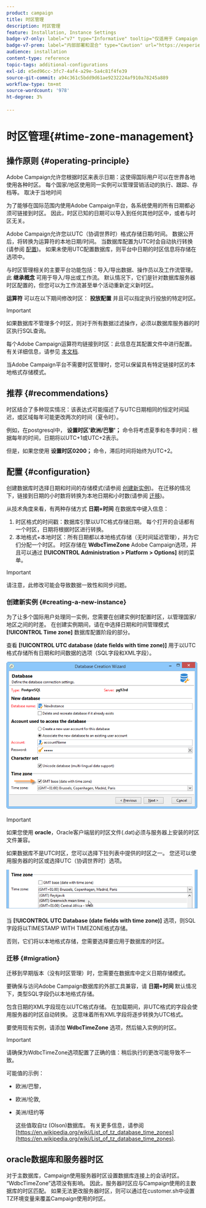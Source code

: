 ```yaml
---
product: campaign
title: 时区管理
description: 时区管理
feature: Installation, Instance Settings
badge-v7-only: label="v7" type="Informative" tooltip="仅适用于 Campaign Classic v7"
badge-v7-prem: label="内部部署和混合" type="Caution" url="https://experienceleague.adobe.com/docs/campaign-classic/using/installing-campaign-classic/architecture-and-hosting-models/hosting-models-lp/hosting-models.html?lang=zh-Hans" tooltip="仅适用于内部部署和混合部署"
audience: installation
content-type: reference
topic-tags: additional-configurations
exl-id: e5ed96cc-3fc7-4af4-a29e-5a4c81f4fe39
source-git-commit: a94c361c5bdd9d61ae9232224af910a78245a889
workflow-type: tm+mt
source-wordcount: '978'
ht-degree: 3%

---
```


# 时区管理{#time-zone-management}



## 操作原则 {#operating-principle}

Adobe Campaign允许您根据时区来表示日期：这使得国际用户可以在世界各地使用各种时区。 每个国家/地区使用同一实例可以管理营销活动的执行、跟踪、存档等。 取决于当地时间

为了能够在国际范围内使用Adobe Campaign平台，各系统使用的所有日期都必须可链接到时区。 因此，时区已知的日期可以导入到任何其他时区中，或者与时区无关。

Adobe Campaign允许您以UTC（协调世界时）格式存储日期/时间。 数据公开后，将转换为运算符的本地日期/时间。 当数据库配置为UTC时会自动执行转换(请参阅 [配置](#configuration))。 如果未使用UTC配置数据库，则平台中日期的时区信息将存储在选项中。

与时区管理相关的主要平台功能包括：导入/导出数据、操作员以及工作流管理。 此 **继承概念** 可用于导入/导出或工作流。 默认情况下，它们是针对数据库服务器时区配置的，但您可以为工作流甚至单个活动重新定义新时区。

**运算符** 可以在以下期间修改时区： **投放配置** 并且可以指定执行投放的特定时区。

>[!IMPORTANT]
>
>如果数据库不管理多个时区，则对于所有数据过滤操作，必须以数据库服务器的时区执行SQL查询。

每个Adobe Campaign运算符均链接到时区：此信息在其配置文件中进行配置。 有关详细信息，请参见 [本文档](../../platform/using/access-management.md).

当Adobe Campaign平台不需要时区管理时，您可以保留具有特定链接时区的本地格式存储模式。

## 推荐 {#recommendations}

时区结合了多种现实情况：该表达式可能描述了与UTC日期相同的恒定时间延迟，或区域每年可能更改两次的时间（夏令时）。

例如，在postgresql中， **设置时区&#39;欧洲/巴黎&#39;；** 命令将考虑夏季和冬季时间：根据每年的时间，日期将以UTC+1或UTC+2表示。

但是，如果您使用 **设置时区0200；** 命令，滞后时间将始终为UTC+2。

## 配置 {#configuration}

创建数据库时选择日期和时间的存储模式(请参阅 [创建新实例](#creating-a-new-instance))。 在迁移的情况下，链接到日期的小时数将转换为本地日期和小时数(请参阅 [迁移](#migration))。

从技术角度来看，有两种存储方式 **日期+时间** 在数据库中键入信息：

1. 时区格式的时间戳：数据库引擎以UTC格式存储日期。 每个打开的会话都有一个时区，日期将根据时区进行转换。
1. 本地格式+本地时区：所有日期都以本地格式存储（无时间延迟管理），并为它们分配一个时区。 时区存储在 **WdbcTimeZone** Adobe Campaign选项，并且可以通过 **[!UICONTROL Administration > Platform > Options]** 树的菜单。

>[!IMPORTANT]
>
>请注意，此修改可能会导致数据一致性和同步问题。

### 创建新实例 {#creating-a-new-instance}

为了让多个国际用户处理同一实例，您需要在创建实例时配置时区，以管理国家/地区之间的时差。 在创建实例期间，请在中选择日期和时间管理模式 **[!UICONTROL Time zone]** 数据库配置阶段的部分。

查看 **[!UICONTROL UTC database (date fields with time zone)]** 用于以UTC格式存储所有日期和时间数据的选项（SQL字段和XML字段）。

![](assets/install_wz_select_utc_option.png)

>[!IMPORTANT]
>
>如果您使用 **oracle**，Oracle客户端层的时区文件(.dat)必须与服务器上安装的时区文件兼容。

如果数据库不是UTC时区，您可以选择下拉列表中提供的时区之一。 您还可以使用服务器的时区或选择UTC（协调世界时）选项。

![](assets/install_wz_unselect_utc_option.png)

当 **[!UICONTROL UTC Database (date fields with time zone)]** 选项，则SQL字段将以TIMESTAMP WITH TIMEZONE格式存储。

否则，它们将以本地格式存储，您需要选择要应用于数据库的时区。

### 迁移 {#migration}

迁移到早期版本（没有时区管理）时，您需要在数据库中定义日期存储模式。

要确保与访问Adobe Campaign数据库的外部工具兼容，请 **日期+时间** 默认情况下，类型SQL字段仍以本地格式存储。

包含日期的XML字段现在以UTC格式存储。 在加载期间，非UTC格式的字段会使用服务器的时区自动转换。 这意味着所有XML字段将逐步转换为UTC格式。

要使用现有实例，请添加 **WdbcTimeZone** 选项，然后输入实例的时区。

>[!IMPORTANT]
>
>请确保为WdbcTimeZone选项配置了正确的值：稍后执行的更改可能导致不一致。

可能值的示例：

* 欧洲/巴黎，
* 欧洲/伦敦,
* 美洲/纽约等

  这些值取自tz (Olson)数据库。 有关更多信息，请参阅 [https://en.wikipedia.org/wiki/List_of_tz_database_time_zones](https://en.wikipedia.org/wiki/List_of_tz_database_time_zones).

## oracle数据库和服务器时区

对于主数据库，Campaign使用服务器时区设置数据库连接上的会话时区。 “WdbcTimeZone”选项没有影响。 因此，服务器时区应与Campaign使用的主数据库的时区匹配。 如果无法更改服务器时区，则可以通过在customer.sh中设置TZ环境变量来覆盖Campaign使用的时区。